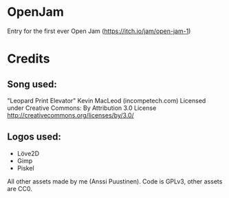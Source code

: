# OpenJam
Entry for the first ever Open Jam (https://itch.io/jam/open-jam-1)

# Credits
## Song used:
"Leopard Print Elevator" Kevin MacLeod (incompetech.com)
Licensed under Creative Commons: By Attribution 3.0 License
http://creativecommons.org/licenses/by/3.0/
## Logos used:
* Löve2D
* Gimp
* Piskel

All other assets made by me (Anssi Puustinen).
Code is GPLv3, other assets are CC0.
